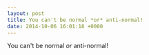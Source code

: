 ```yaml
---
layout: post
title: You can't be normal *or* anti-normal!
date: 2014-10-06 16:01:18 +0000
---
```


You can't be normal *or* anti-normal!

